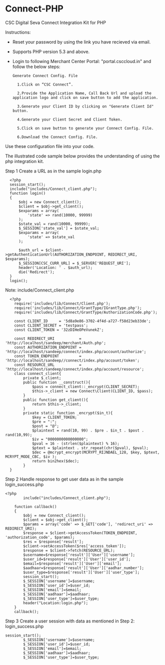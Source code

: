 # Connect-PHP
CSC  Digital Seva Connect Integration Kit  for PHP

Instructions:
* Reset your password by using the link you have recieved via email.

* Supports PHP version 5.3 and above.

* Login to following Merchant Center Portal: "portal.csccloud.in" and follow the below steps:

      Generate Connect Config. File
      
        1.Click on “CSC Connect”.
        
        2.Provide the Application Name, Call Back Url and upload the application logo and click on save button to add the application.
        
        3.Generate your Client ID by clicking on "Generate Client Id" button.
        
        4.Generate your Client Secret and Client Token.
        
        5.Click on save button to generate your Connect Config. File.
        
        6.Download the Connect Config. File.
        
Use these configuration file into your code.

The illustrated code sample below provides the understanding of using the php integration kit.

Step 1	Create a URL as in the sample login.php

      <?php
      session_start(); 
      include("includes/Connect_client.php");
      function login()
      {
          $obj = new Connect_client();
          $client = $obj->get_client();
          $exparams = array(
              'state' => rand(10000, 99999)
          );
          $state_val = rand(10000, 99999);
          $_SESSION['state_val'] = $state_val;
          $exparams = array(
              'state' => $state_val
          );
          
          $auth_url = $client->getAuthenticationUrl(AUTHORIZATION_ENDPOINT, REDIRECT_URI, $exparams);
          $_SESSION[CSC_CURR_URL] = $_SERVER['REQUEST_URI'];
          header('Location: ' . $auth_url);
          die('Redirect');    
      }
      login();

Note: include/Connect_client.php
      
      <?php 
        require('includes/lib/Connect/Client.php');
        require('includes/lib/Connect/GrantType/IGrantType.php');
        require('includes/lib/Connect/GrantType/AuthorizationCode.php');
        
        const CLIENT_ID     = '5d8a9e86-3702-4f4d-a727-f58d23eb33de';
        const CLIENT_SECRET = 'testpass';
        const CLIENT_TOKEN = '32zDIHeOPeVunekZ';
        
        const REDIRECT_URI           = 'http://localhost/sandeep/merchant/Auth.php';
        const AUTHORIZATION_ENDPOINT = 'http://localhost/sandeep/connect/index.php/account/authorize';
        const TOKEN_ENDPOINT         = 'http://localhost/sandeep//connect/index.php/account/token';
        const RESOURCE_URL           = 'http://localhost/sandeep/connect/index.php/account/resource';
        class connect_client{
        	private $_client;
        	public function __construct(){
        		$pass = connect_client::_encrypt(CLIENT_SECRET);
        		$this->_client = new Connect\Client(CLIENT_ID, $pass);
        	}
        	public function get_client(){
        		return $this->_client;
        	}
        	private static function _encrypt($in_t){
        		$key = CLIENT_TOKEN;
        		$pre = ":";
        		$post = "@";
        		$plaintext = rand(10, 99) . $pre . $in_t . $post . rand(10,99);
        		$iv = "0000000000000000";
        		$pval = 16 - (strlen($plaintext) % 16);
        		$ptext = $plaintext . str_repeat(chr($pval), $pval);
        		$dec = @mcrypt_encrypt(MCRYPT_RIJNDAEL_128, $key, $ptext, MCRYPT_MODE_CBC, $iv );
        		return bin2hex($dec);
        	}
      }

Step 2	Handle response to get user data as in the sample login_success.php


    <?php
            include("includes/Connect_client.php");
      
        function callback()
        { 
            $obj = new Connect_client();
            $client = $obj->get_client();
            $params = array('code' => $_GET['code'], 'redirect_uri' => REDIRECT_URI);
            $response = $client->getAccessToken(TOKEN_ENDPOINT, 'authorization_code', $params);
            $res = $response['result'];
            $client->setAccessToken($res['access_token']);
            $response = $client->fetch(RESOURCE_URL);
            $username=$response['result']['User']['username'];
            $user_id=$response['result']['User']['user_id'];
            $email=$response['result']['User']['email'];
            $aadhaar=$response['result']['User']['aadhar_number'];
            $user_type=$response['result']['User']['user_type'];
            session_start();
            $_SESSION['username']=$username;
            $_SESSION['user_id']=$user_id;
            $_SESSION['email']=$email;
            $_SESSION['aadhaar']=$aadhaar;
            $_SESSION['user_type']=$user_type;
            header("Location:login.php");
        }
        callback();
        

Step 3	Create a user session with data as mentioned in Step 2:  login_success.php

    session_start();
    		$_SESSION['username']=$username;
    		$_SESSION['user_id']=$user_id;
    		$_SESSION['email']=$email;
    		$_SESSION['aadhaar']=$aadhaar;
    		$_SESSION['user_type']=$user_type;                   

